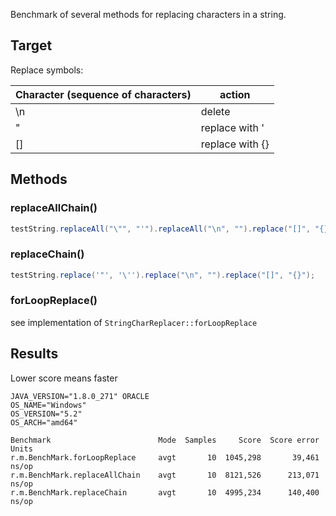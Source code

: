 Benchmark of several methods for replacing characters in a string.

## Target

Replace symbols:

| Character (sequence of characters) | action          |
| ---------------------------------- | --------------- |
| \n                                 | delete          |
| "                                  | replace with '  |
| []                                 | replace with {} |



##  Methods

### replaceAllChain()

```java
testString.replaceAll("\"", "'").replaceAll("\n", "").replace("[]", "{}");
```

### replaceChain()

```java
testString.replace('"', '\'').replace("\n", "").replace("[]", "{}");
```

### forLoopReplace()

see implementation of `StringCharReplacer::forLoopReplace`



## Results

Lower score means faster

```
JAVA_VERSION="1.8.0_271" ORACLE
OS_NAME="Windows"
OS_VERSION="5.2"
OS_ARCH="amd64"

Benchmark                        Mode  Samples     Score  Score error  Units
r.m.BenchMark.forLoopReplace     avgt       10  1045,298       39,461  ns/op
r.m.BenchMark.replaceAllChain    avgt       10  8121,526      213,071  ns/op
r.m.BenchMark.replaceChain       avgt       10  4995,234      140,400  ns/op
```
